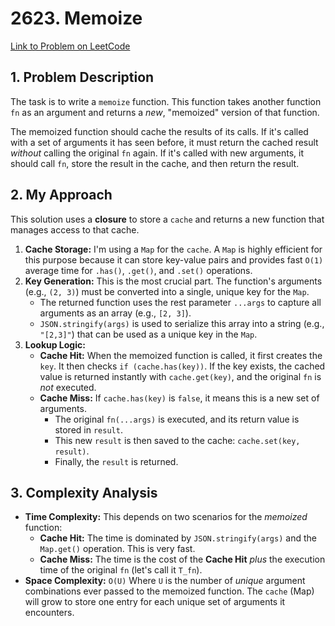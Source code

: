 # 2623. Memoize

[Link to Problem on LeetCode](https://leetcode.com/problems/memoize/)

## 1. Problem Description

The task is to write a `memoize` function. This function takes another function `fn` as an argument and returns a *new*, "memoized" version of that function.

The memoized function should cache the results of its calls. If it's called with a set of arguments it has seen before, it must return the cached result *without* calling the original `fn` again. If it's called with new arguments, it should call `fn`, store the result in the cache, and then return the result.

## 2. My Approach

This solution uses a **closure** to store a `cache` and returns a new function that manages access to that cache.

1.  **Cache Storage:** I'm using a `Map` for the `cache`. A `Map` is highly efficient for this purpose because it can store key-value pairs and provides fast `O(1)` average time for `.has()`, `.get()`, and `.set()` operations.
2.  **Key Generation:** This is the most crucial part. The function's arguments (e.g., `(2, 3)`) must be converted into a single, unique key for the `Map`.
    * The returned function uses the rest parameter `...args` to capture all arguments as an array (e.g., `[2, 3]`).
    * `JSON.stringify(args)` is used to serialize this array into a string (e.g., `"[2,3]"`) that can be used as a unique key in the `Map`.
3.  **Lookup Logic:**
    * **Cache Hit:** When the memoized function is called, it first creates the `key`. It then checks `if (cache.has(key))`. If the key exists, the cached value is returned instantly with `cache.get(key)`, and the original `fn` is *not* executed.
    * **Cache Miss:** If `cache.has(key)` is `false`, it means this is a new set of arguments.
        * The original `fn(...args)` is executed, and its return value is stored in `result`.
        * This new `result` is then saved to the cache: `cache.set(key, result)`.
        * Finally, the `result` is returned.



## 3. Complexity Analysis

* **Time Complexity:** This depends on two scenarios for the *memoized* function:
    * **Cache Hit:** The time is dominated by `JSON.stringify(args)` and the `Map.get()` operation. This is very fast.
    * **Cache Miss:** The time is the cost of the **Cache Hit** *plus* the execution time of the original `fn` (let's call it `T_fn`).
* **Space Complexity:** `O(U)`
    Where `U` is the number of *unique* argument combinations ever passed to the memoized function. The `cache` (Map) will grow to store one entry for each unique set of arguments it encounters.